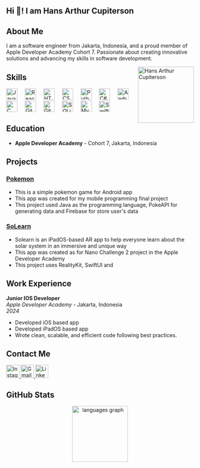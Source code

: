 <h2 align="left">Hi 👋! I am Hans Arthur Cupiterson</h2>

## About Me
I am a software engineer from Jakarta, Indonesia, and a proud member of Apple Developer Academy Cohort 7. Passionate about creating innovative solutions and advancing my skills in software development.

<img align="right" height="150" src="https://media.licdn.com/dms/image/D4E03AQFvX6YPoUEkwA/profile-displayphoto-shrink_400_400/0/1700549334821?e=1715212800&v=beta&t=oRcGepNR_N_dtVia3H4IHugH-GdlrAERYwND_KmnRrQ" alt="Hans Arthur Cupiterson" />

## Skills
<div align="left">
  <img src="https://cdn.jsdelivr.net/gh/devicons/devicon/icons/javascript/javascript-original.svg" height="30" alt="JavaScript logo" />
  <img width="12" />
  <img src="https://cdn.jsdelivr.net/gh/devicons/devicon/icons/react/react-original.svg" height="30" alt="React logo" />
  <img width="12" />
  <img src="https://cdn.jsdelivr.net/gh/devicons/devicon/icons/html5/html5-original.svg" height="30" alt="HTML5 logo" />
  <img width="12" />
  <img src="https://cdn.jsdelivr.net/gh/devicons/devicon/icons/css3/css3-original.svg" height="30" alt="CSS3 logo" />
  <img width="12" />
  <img src="https://cdn.jsdelivr.net/gh/devicons/devicon/icons/python/python-original.svg" height="30" alt="Python logo" />
  <img width="12" />
  <img src="https://cdn.jsdelivr.net/gh/devicons/devicon/icons/csharp/csharp-original.svg" height="30" alt="C# logo" />
  <img width="12" />
  <img src="https://cdn.jsdelivr.net/gh/devicons/devicon/icons/androidstudio/androidstudio-original.svg" height="30" alt="Android Studio logo" />
  <img width="12" />
  <img src="https://cdn.jsdelivr.net/gh/devicons/devicon/icons/c/c-original.svg" height="30" alt="C logo" />
  <img width="12" />
  <img src="https://cdn.jsdelivr.net/gh/devicons/devicon/icons/github/github-original.svg" height="30" alt="GitHub logo" />
  <img width="12" />
  <img src="https://cdn.jsdelivr.net/gh/devicons/devicon/icons/git/git-original.svg" height="30" alt="Git logo" />
  <img width="12" />
  <img src="https://cdn.jsdelivr.net/gh/devicons/devicon/icons/sqlite/sqlite-original.svg" height="30" alt="SQLite logo" />
  <img width="12" />
  <img src="https://cdn.jsdelivr.net/gh/devicons/devicon/icons/mysql/mysql-original.svg" height="30" alt="MySQL logo" />
  <img width="12" />
  <img src="https://cdn.jsdelivr.net/gh/devicons/devicon/icons/swift/swift-original.svg" height="30" alt="Swift logo" />
</div>

## Education
- **Apple Developer Academy** - Cohort 7, Jakarta, Indonesia

## Projects
### [Pokemon](https://github.com/KetsunoAna117/Pokemon)
- This is a simple pokemon game for Android app
- This app was created for my mobile programming final project
- This project used Java as the programming language, PokeAPI for generating data and Firebase for store user's data

### [SoLearn](https://github.com/KetsunoAna117/SoLearn)
- Solearn is an iPadOS-based AR app to help everyone learn about the solar system in an immersive and unique way
- This app was created as for Nano Challenge 2 project in the Apple Developer Academy
- This project uses RealityKit, SwiftUI and 

## Work Experience
**Junior IOS Developer**  
*Apple Developer Academy* - Jakarta, Indonesia  
*2024*  
- Developed iOS based app
- Developed iPadOS based app
- Wrote clean, scalable, and efficient code following best practices.

## Contact Me
<div align="left">
  <a href="https://www.instagram.com/hnsarth/" target="_blank">
    <img src="https://img.shields.io/static/v1?message=Instagram&logo=instagram&label=&color=E4405F&logoColor=white&labelColor=&style=for-the-badge" height="35" alt="Instagram logo" />
  </a>
  <a href="mailto:hnsarthh@gmail.com" target="_blank">
    <img src="https://img.shields.io/static/v1?message=Gmail&logo=gmail&label=&color=D14836&logoColor=white&labelColor=&style=for-the-badge" height="35" alt="Gmail logo" />
  </a>
  <a href="https://www.linkedin.com/in/hans-arthur-cupiterson/" target="_blank">
    <img src="https://img.shields.io/static/v1?message=LinkedIn&logo=linkedin&label=&color=0077B5&logoColor=white&labelColor=&style=for-the-badge" height="35" alt="LinkedIn logo" />
  </a>
</div>

## GitHub Stats
<div align="center">
  <img src="https://github-readme-stats.vercel.app/api/top-langs?username=Ketsunoana117&locale=en&hide_title=false&layout=compact&card_width=320&langs_count=5&theme=dracula&hide_border=false" height="150" alt="languages graph" />
</div>
